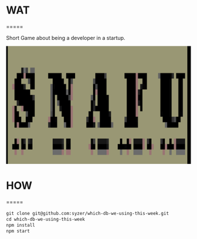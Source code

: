 # WAT
=====

Short Game about being a developer in a startup.

![main page](https://raw.githubusercontent.com/syzer/which-db-we-using-this-week/master/docs/logo.png)


# HOW
=====

```
git clone git@github.com:syzer/which-db-we-using-this-week.git
cd which-db-we-using-this-week
npm install
npm start
```



